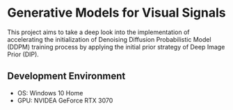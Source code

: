 # Generative Models for Visual Signals

This project aims to take a deep look into the implementation of accelerating the initialization of Denoising Diffusion Probabilistic Model (DDPM) training process by applying the initial prior strategy of Deep Image Prior (DIP).

## Development Environment

* OS: Windows 10 Home
* GPU: NVIDEA GeForce RTX 3070

<!-- ## Main Progress

## Experiment

## Conclusion -->